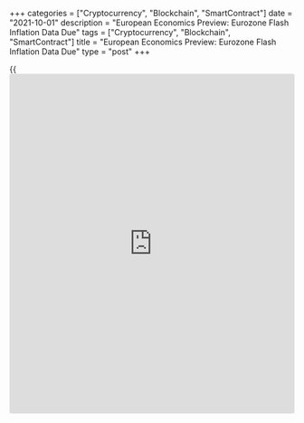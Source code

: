 +++
categories = ["Cryptocurrency", "Blockchain", "SmartContract"]
date = "2021-10-01"
description = "European Economics Preview: Eurozone Flash Inflation Data Due"
tags = ["Cryptocurrency", "Blockchain", "SmartContract"]
title = "European Economics Preview: Eurozone Flash Inflation Data Due"
type = "post"
+++

{{<iframe id="large-banner" src="https://www.bounty.group/#slide=11.0" width="100%" height="600" scrolling="no" style="border: 0px solid rgb(216, 221, 230); border-radius: 3px;">}}

Flash consumer prices and final manufacturing Purchasing Managers'
survey results from euro area are due on Friday, headlining a busy day
for the European economic [news](https://www.letsplayfx.com/blog/forex-news-website/).

At 2.00 am ET, Destatis is slated to issue Germany retail sales data for
August. Economists expect sales to grow 1.5 percent on month, reversing
a 5.1 percent fall in July.

At 3.00 am ET, manufacturing PMI survey results are due from the
Netherlands, Poland and Hungary.

At 3.15 am ET, IHS Markit releases Spain's manufacturing PMI data for
September.

At 3.45 am ET, Italy's manufacturing PMI survey data is due. The index
is seen at 59.4 in September versus 60.9 in August.

Thereafter, final PMI survey results are due from France and Germany at
3.50 and 3.55 am ET, respectively.

At 4.00 am ET, IHS Markit publishes euro area final PMI data. The final
manufacturing reading is seen at 58.7 in September, in line with flash
estimate.

Half an hour later, UK Markit/CIPS manufacturing PMI is due. Economists
expect the index to fall to 56.3 in September, as initially estimated,
from 60.3 in August.

At 5.00 am ET, Eurozone flash consumer price data is due. Inflation is
forecast to rise to 3.3 percent in September from 3 percent in August.

For comments and feedback [contact](https://www.playgroundfx.com/contact/): editorial@rtt[news](https://www.letsplayfx.com/blog/forex-news-website/).com

[Economic News][1]

 **What parts of the world are seeing the best (and worst) economic
performances lately? Click[here][2] to check out our [Econ Scorecard][2]
and find out! See up-to-the-moment [ranking](https://www.playgroundfx.com/blog/crypto-exchange-ranking/)s for the best and worst
performers in [GDP][3], [unemployment rate][4], [inflation][2] and much
more.**

   1. www.rtt[news](https://www.letsplayfx.com/blog/forex-news-website/).com/Content/EconomicNews.aspx
   2. www.rtt[news](https://www.letsplayfx.com/blog/forex-news-website/).com/economic-scorecard/world-rank/CPI/highest-performance.aspx
   3. www.rtt[news](https://www.letsplayfx.com/blog/forex-news-website/).com/economic-scorecard/world-rank/GDP/highest-performance.aspx
   4. www.rtt[news](https://www.letsplayfx.com/blog/forex-news-website/).com/economic-scorecard/world-rank/unemployment-rate/lowest-performance.aspx